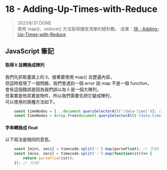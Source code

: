 
# 18 - Adding-Up-Times-with-Reduce
> 2021/8/31 DONE  
使用 map()、reduce() 方法取得播放清單的總秒數。
成果：[18 - Adding-Up-Times-with-Reduce](https://alice-nor.github.io/JavaScript30/18%20-%20Adding-Up-Times-with-Reduce/index.html) 


## JavaScript 筆記 ##

#### 取得 li 並轉換成陣列

我們先抓取畫面上的 li，接著要使用 map() 去歷遍內容，  
但這時發現了一個問題，我們會遇到一個 error 説 map 不是一個 function，  
會有這個錯誤是因為我們誤以為 li 是一個大陣列，  
但事實是他其實是物件，所以我們需要先把它變成陣列，  
可以使用的兩種方法如下。

```JavaScript
    const timeNodes = [...document.querySelectorAll('[data-time]')]; // 方法1 
    const timeNodes = Array.from(document.querySelectorAll('[data-time]')); // 方法2
```

#### 字串轉換成 float

以下寫法是相同的意思。

```JavaScript
    const [mins, secs] = timecode.split(':').map(parseFloat); // 方法1
    const [mins, secs] = timecode.split(':').map(function(str)=> {
        return parseFloat(str);
    }); // 方法2
```
